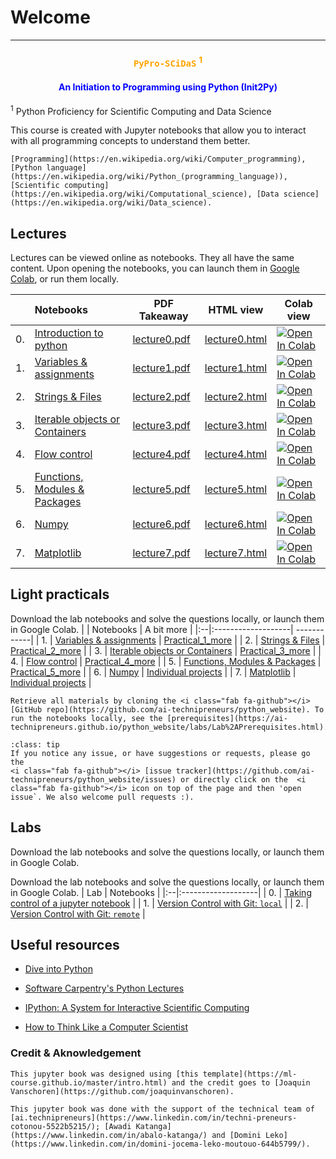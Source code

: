 
# Welcome

****

### <center> <b> <span style="color:orange;" >  `PyPro-SCiDaS` <sup>1</sup>  </span> </b></center> 


#### <center> <b> <span style="color:blue;"> An Initiation to Programming using Python (Init2Py) </span> </b></center>


<sup>1</sup> Python Proficiency for Scientific Computing and Data Science


This course is created with Jupyter notebooks that allow you to interact with all programming concepts to understand them better. 


```{admonition} Key words:
[Programming](https://en.wikipedia.org/wiki/Computer_programming), [Python language](https://en.wikipedia.org/wiki/Python_(programming_language)), [Scientific computing](https://en.wikipedia.org/wiki/Computational_science), [Data science](https://en.wikipedia.org/wiki/Data_science).
```


 

## Lectures
Lectures can be viewed online as notebooks. They all have the same content.
Upon opening the notebooks, you can <i class="fas fa-rocket"></i> launch them in [Google Colab](https://colab.research.google.com/), or run them locally.

|   | Notebooks          |     PDF Takeaway     |    HTML view   |    Colab view   |
|:--|:-------------------|----------------|------------|------------|
| 0. | [Introduction to python](https://github.com/ai-technipreneurs/python_course_colab_notebooks/blob/main/00_Lecture00.ipynb)               |  [lecture0.pdf](https://github.com/ai-technipreneurs/python_course_colab_notebooks/blob/main/pdfs/Lecture0.pdf)         | [lecture0.html](http://htmlpreview.github.io/?https://github.com/ai-technipreneurs/python_course_colab_notebooks/blob/main/htmls/Lecture0.html) | [![Open In Colab](https://colab.research.google.com/assets/colab-badge.svg)](https://colab.research.google.com/github/ai-technipreneurs/python_course_colab_notebooks/blob/main/00_Lecture00.ipynb)  | 
| 1. | [Variables & assignments](https://github.com/ai-technipreneurs/python_course_colab_notebooks/blob/main/01_Lecture01.ipynb)           |  [lecture1.pdf](https://github.com/ai-technipreneurs/python_course_colab_notebooks/blob/main/pdfs/Lecture1.pdf)      | [lecture1.html](http://htmlpreview.github.io/?https://github.com/ai-technipreneurs/python_course_colab_notebooks/blob/main/htmls/Lecture1.html) |[![Open In Colab](https://colab.research.google.com/assets/colab-badge.svg)](https://colab.research.google.com/github/ai-technipreneurs/python_course_colab_notebooks/blob/main/01_Lecture01.ipynb) |
| 2. | [Strings & Files](https://github.com/ai-technipreneurs/python_course_colab_notebooks/blob/main/02_Lecture02.ipynb)         | [lecture2.pdf](https://github.com/ai-technipreneurs/python_course_colab_notebooks/blob/main/pdfs/Lecture2.pdf)        | [lecture2.html](http://htmlpreview.github.io/?https://github.com/ai-technipreneurs/python_course_colab_notebooks/blob/main/htmls/Lecture2.html) | [![Open In Colab](https://colab.research.google.com/assets/colab-badge.svg)](https://colab.research.google.com/github/ai-technipreneurs/python_course_colab_notebooks/blob/main/02_Lecture02.ipynb) |
| 3. | [Iterable objects or Containers](https://github.com/ai-technipreneurs/python_course_colab_notebooks/blob/main/03_Lecture03.ipynb)       | [lecture3.pdf](https://github.com/ai-technipreneurs/python_course_colab_notebooks/blob/main/pdfs/Lecture3.pdf)    | [lecture3.html](http://htmlpreview.github.io/?https://github.com/ai-technipreneurs/python_course_colab_notebooks/blob/main/htmls/Lecture3.html) | [![Open In Colab](https://colab.research.google.com/assets/colab-badge.svg)](https://colab.research.google.com/github/ai-technipreneurs/python_course_colab_notebooks/blob/main/03_Lecture03.ipynb) |
| 4. | [Flow control](https://github.com/ai-technipreneurs/python_course_colab_notebooks/blob/main/04_Lecture04.ipynb)   | [lecture4.pdf](https://github.com/ai-technipreneurs/python_course_colab_notebooks/blob/main/pdfs/Lecture4.pdf)  | [lecture4.html](http://htmlpreview.github.io/?https://github.com/ai-technipreneurs/python_course_colab_notebooks/blob/main/htmls/Lecture4.html) |[![Open In Colab](https://colab.research.google.com/assets/colab-badge.svg)](https://colab.research.google.com/github/ai-technipreneurs/python_course_colab_notebooks/blob/main/04_Lecture04.ipynb) |
| 5. | [Functions, Modules & Packages](https://github.com/ai-technipreneurs/python_course_colab_notebooks/blob/main/05_Lecture05.ipynb) |[lecture5.pdf](https://github.com/ai-technipreneurs/python_course_colab_notebooks/blob/main/pdfs/Lecture5.pdf) | [lecture5.html](http://htmlpreview.github.io/?https://github.com/ai-technipreneurs/python_course_colab_notebooks/blob/main/htmls/Lecture5.html) | [![Open In Colab](https://colab.research.google.com/assets/colab-badge.svg)](https://colab.research.google.com/github/ai-technipreneurs/python_course_colab_notebooks/blob/main/05_Lecture05.ipynb) |
| 6. | [Numpy](https://github.com/ai-technipreneurs/python_course_colab_notebooks/blob/main/05_Lecture05.ipynb) |[lecture6.pdf](https://github.com/ai-technipreneurs/python_course_colab_notebooks/blob/main/pdfs/Lecture5.pdf) | [lecture6.html](http://htmlpreview.github.io/?https://github.com/ai-technipreneurs/python_course_colab_notebooks/blob/main/htmls/Lecture5.html) | [![Open In Colab](https://colab.research.google.com/assets/colab-badge.svg)](https://colab.research.google.com/github/ai-technipreneurs/python_course_colab_notebooks/blob/main/06_Lecture06.ipynb) |
| 7. | [Matplotlib](https://github.com/ai-technipreneurs/python_course_colab_notebooks/blob/main/05_Lecture05.ipynb) |[lecture7.pdf](https://github.com/ai-technipreneurs/python_course_colab_notebooks/blob/main/pdfs/Lecture5.pdf) | [lecture7.html](http://htmlpreview.github.io/?https://github.com/ai-technipreneurs/python_course_colab_notebooks/blob/main/htmls/Lecture5.html) | [![Open In Colab](https://colab.research.google.com/assets/colab-badge.svg)](https://colab.research.google.com/github/ai-technipreneurs/python_course_colab_notebooks/blob/main/07_Lecture07.ipynb) |





## Light practicals
Download the lab notebooks and solve the questions locally, or launch them in Google Colab.
|   | Notebooks          |  A bit more   |
|:--|:-------------------| ------------|
| 1. | [Variables & assignments](https://github.com/ai-technipreneurs/python_website/blob/main/Practicals/Practical_1.ipynb)           | [Practical_1_more](https://github.com/ai-technipreneurs/python_website/blob/main/practicals/Practical_1_more.ipynb) |
| 2. | [Strings & Files](https://github.com/ai-technipreneurs/python_website/blob/main/Practicals/Practical_2.ipynb)             |  [Practical_2_more](https://github.com/ai-technipreneurs/python_website/blob/main/practicals/Practical_2_more.ipynb) |
| 3. | [Iterable objects or Containers](https://github.com/ai-technipreneurs/python_website/blob/main/Practicals/Practical_3.ipynb)       | [Practical_3_more](https://github.com/ai-technipreneurs/python_website/blob/main/practicals/Practical_3_more.ipynb) |
| 4. | [Flow control](https://github.com/ai-technipreneurs/python_website/blob/main/Practicals/Practical_4.ipynb)   |  [Practical_4_more](https://github.com/ai-technipreneurs/python_website/blob/main/practicals/practical_4_more.ipynb) |
| 5. | [Functions, Modules & Packages](https://github.com/ai-technipreneurs/python_website/blob/main/Practicals/Practical_5.ipynb) | [Practical_5_more](https://github.com/ai-technipreneurs/python_website/blob/main/practicals/Practical_5_more.ipynb) |
| 6. | [Numpy](https://github.com/ai-technipreneurs/python_website/blob/main/practicals/Practical_6.ipynb) | [Individual projects](https://ai-technipreneurs.github.io/python_website/VC/presentations.html) |
| 7. | [Matplotlib](https://github.com/ai-technipreneurs/python_website/blob/main/Practicals/Practical_7.ipynb) | [Individual projects](https://ai-technipreneurs.github.io/python_website/VC/presentations.html) |




```{admonition} Get your hands dirty
Retrieve all materials by cloning the <i class="fab fa-github"></i> [GitHub repo](https://github.com/ai-technipreneurs/python_website). To run the notebooks locally, see the [prerequisites](https://ai-technipreneurs.github.io/python_website/labs/Lab%2APrerequisites.html).
```

```{admonition} Have some feedback?
:class: tip
If you notice any issue, or have suggestions or requests, please go the
<i class="fab fa-github"></i> [issue tracker](https://github.com/ai-technipreneurs/python_website/issues) or directly click on the  <i class="fab fa-github"></i> icon on top of the page and then 'open issue`. We also welcome pull requests :).
```

## Labs
Download the lab notebooks and solve the questions locally, or launch them in Google Colab.


Download the lab notebooks and solve the questions locally, or launch them in Google Colab.
| Lab  | Notebooks          | 
|:--|:-------------------|
| 0. | [Taking control of a jupyter notebook](https://ai-technipreneurs.github.io/python_website/labs/lab_0.html)           |
| 1. | [Version Control with Git: `local`](https://ai-technipreneurs.github.io/python_website/VC/version_control_local.html)           |
| 2. | [Version Control with Git: `remote`](https://ai-technipreneurs.github.io/python_website/VC/version_control_remote.html)           |




## Useful resources


* [Dive into Python](http://www.diveintopython.net/toc/index.html)

* [Software Carpentry's Python Lectures](http://software-carpentry.org/4_0/python/)

* [IPython: A System for Interactive Scientific Computing](http://dx.doi.org/10.1109/MCSE.2007.53)

* [How to Think Like a Computer Scientist](http://www.greenteapress.com/thinkpython/thinkpython.html)



### Credit & Aknowledgement


```{admonition} Credit - Book Template
This jupyter book was designed using [this template](https://ml-course.github.io/master/intro.html) and the credit goes to [Joaquin Vanschoren](https://github.com/joaquinvanschoren).
```

```{admonition} Aknowledgement - Technical Support
This jupyter book was done with the support of the technical team of [ai.technipreneurs](https://www.linkedin.com/in/techni-preneurs-cotonou-5522b5215/); [Awadi Katanga](https://www.linkedin.com/in/abalo-katanga/) and [Domini Leko](https://www.linkedin.com/in/domini-jocema-leko-moutouo-644b5799/).
```


